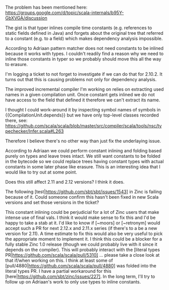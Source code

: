 The problem has been mentioned here:
https://groups.google.com/d/topic/scala-internals/b95Y-GbXVGA/discussion

The gist is that typer inlines compile time constants (e.g. references to static fields defined in Java) and forgets about the original tree that referred to a constant (e.g. to a field) which makes dependency analysis impossible.

According to Adriaan pattern matcher does not need constants to be inlined because it works with types. I couldn't readily find a reason why we need to inline those constants in typer so we probably should move this all the way to erasure.

I'm logging a ticket to not forget to investigate if we can do that for 2.10.2.
It turns out that this is causing problems not only for dependency analysis.

The improved incremental compiler I'm working on relies on extracting used names in a given compilation unit. Once constant gets inlined we do not have access to the field that defined it therefore we can't extract its name.

I thought I could work-around it by inspecting symbol names of symbols in {{CompilationUnit.depends}} but we have only top-level classes recorded there, see:
https://github.com/scala/scala/blob/master/src/compiler/scala/tools/nsc/typechecker/Infer.scala#L263

Therefore I believe there's no other way than just fix the underlaying issue.

According to Adriaan we could perform constant inlining and folding based purely on types and leave trees intact. We still want constants to be folded in the bytecode so we could replace trees having constant types with actual constants in some later phase like erasure. This is an interesting idea that I would like to try out at some point.

Does this still affect 2.11 and 2.12 versions? I think it does.

The following [test|https://github.com/sbt/sbt/issues/1543] in Zinc is failing because of it. Could someone confirm this hasn't been fixed in new Scala versions and set those versions in the ticket?

This constant inlining could be perjudicial for a lot of Zinc users that make intense use of final vals. I think it would make sense to fix this and I'd be happy to take a stab at it. I'd like to know if [~moors] or [~retronym] would accept such a PR for next 2.12.x and 2.11.x series (if there's to a be a new version for 2.11). A time estimate to fix this would also be very useful to pick the appropriate moment to implement it. I think this could be a blocker for a fully stable Zinc 1.0 release (though we could probably live with it since it depends on the compiler).
This will probably interact with the [literal types PR|https://github.com/scala/scala/pull/5310] ... please take a close look at that if/when working on this.
I think at least some of [pull/4880|https://github.com/scala/scala/pull/4880] was folded into the literal types PR.
I have a partial workaround for this [here|https://github.com/sbt/zinc/issues/227].
In the long term, I'll try to follow up on Adriaan's work to only use types to inline constants.
